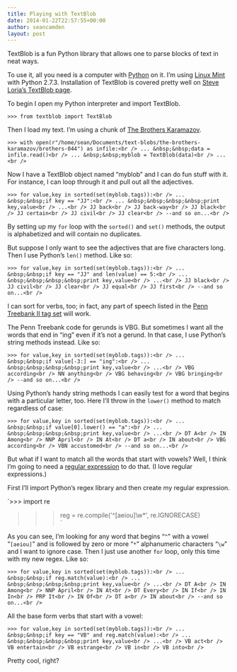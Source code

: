 ```yaml
---
title: Playing with TextBlob
date: 2014-01-22T22:57:55+00:00
author: seancamden
layout: post
---
```

TextBlob is a fun Python library that allows one to parse blocks of text in neat ways.

To use it, all you need is a computer with [Python](http://www.python.org/) on it. I&#8217;m using [Linux Mint](http://linuxmint.com/) with Python 2.7.3. Installation of TextBlob is covered pretty well on [Steve Loria&#8217;s TextBlob page](http://textblob.readthedocs.org/en/latest/).

To begin I open my Python interpreter and import TextBlob.
  
`>>> from textblob import TextBlob`

Then I load my text. I&#8217;m using a chunk of [The Brothers Karamazov](http://www.gutenberg.org/ebooks/28054).
  
`>>> with open(r"/home/sean/Documents/text-blobs/the-brothers-karamazov/brothers-044") as infile:<br />
... &nbsp;&nbsp;data = infile.read()<br />
... &nbsp;&nbsp;myblob = TextBlob(data)<br />
...<br />
` 

Now I have a TextBlob object named &#8220;myblob&#8221; and I can do fun stuff with it. For instance, I can loop through it and pull out all the adjectives.
  
`>>> for value,key in sorted(set(myblob.tags)):<br />
... &nbsp;&nbsp;if key == "JJ":<br />
... &nbsp;&nbsp;&nbsp;&nbsp;print key,value<br />
...<br />
JJ back<br />
JJ back-way<br />
JJ black<br />
JJ certain<br />
JJ civil<br />
JJ clear<br />
--and so on...<br />
` 

By setting up my `for` loop with the `sorted()` and `set()` methods, the output is alphabetized and will contain no duplicates.

But suppose I only want to see the adjectives that are five characters long. Then I use Python&#8217;s `len()` method. Like so:
  
`>>> for value,key in sorted(set(myblob.tags)):<br />
... &nbsp;&nbsp;if key == "JJ" and len(value) == 5:<br />
... &nbsp;&nbsp;&nbsp;&nbsp;print key,value<br />
...<br />
JJ black<br />
JJ civil<br />
JJ clear<br />
JJ equal<br />
JJ first<br />
--and so on...<br />
` 

I can sort for verbs, too; in fact, any part of speech listed in the [Penn Treebank II tag set](http://www.clips.ua.ac.be/pages/mbsp-tags) will work.

The Penn Treebank code for gerunds is VBG. But sometimes I want all the words that end in &#8220;ing&#8221; even if it&#8217;s not a gerund. In that case, I use Python&#8217;s string methods instead. Like so:
  
`>>> for value,key in sorted(set(myblob.tags)):<br />
... &nbsp;&nbsp;if value[-3:] == "ing":<br />
... &nbsp;&nbsp;&nbsp;&nbsp;print key,value<br />
...<br />
VBG according<br />
NN anything<br />
VBG behaving<br />
VBG bringing<br />
--and so on...<br />
` 

Using Python&#8217;s handy string methods I can easily test for a word that begins with a particular letter, too. Here I&#8217;ll throw in the `lower()` method to match regardless of case:
  
`>>> for value,key in sorted(set(myblob.tags)):<br />
... &nbsp;&nbsp;if value[0].lower() == "a":<br />
... &nbsp;&nbsp;&nbsp;&nbsp;print key,value<br />
...<br />
DT A<br />
IN Among<br />
NNP April<br />
IN At<br />
DT a<br />
IN about<br />
VBG according<br />
VBN accustomed<br />
--and so on...<br />
` 

But what if I want to match all the words that start with vowels? Well, I think I&#8217;m going to need a [regular expression](http://www.regular-expressions.info/) to do that. (I love regular expressions.)

First I&#8217;ll import Python&#8217;s regex library and then create my regular expression.
  
`>>> import re<br />
>>> reg = re.compile('^[aeiou]\w*', re.IGNORECASE)<br />
` 

As you can see, I&#8217;m looking for any word that begins &#8220;`^`&#8221; with a vowel &#8220;`[aeiou]`&#8221; and is followed by zero or more &#8220;`*`&#8221; alphanumeric characters &#8220;`\w`&#8221; and I want to ignore case. Then I just use another `for` loop, only this time with my new regex. Like so:
  
`>>> for value,key in sorted(set(myblob.tags)):<br />
... &nbsp;&nbsp;if reg.match(value):<br />
... &nbsp;&nbsp;&nbsp;&nbsp;print key,value<br />
...<br />
DT A<br />
IN Among<br />
NNP April<br />
IN At<br />
DT Every<br />
IN If<br />
IN In<br />
PRP It<br />
IN Of<br />
DT a<br />
IN about<br />
--and so on...<br />
` 

All the base form verbs that start with a vowel:
  
`>>> for value,key in sorted(set(myblob.tags)):<br />
... &nbsp;&nbsp;if key == "VB" and reg.match(value):<br />
... &nbsp;&nbsp;&nbsp;&nbsp;print key,value<br />
...<br />
VB act<br />
VB entertain<br />
VB estrange<br />
VB in<br />
VB into<br />
` 

Pretty cool, right?